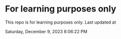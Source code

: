 # For learning purposes only
This repo is for learning purposes only.
Last updated at

Saturday, December 9, 2023 8:06:22 PM


